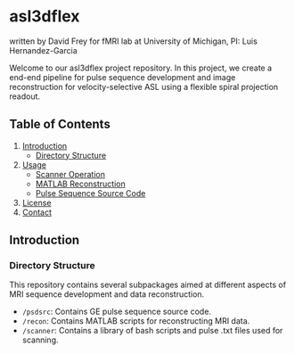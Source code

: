 # asl3dflex
written by David Frey for fMRI lab at University of Michigan, PI: Luis Hernandez-Garcia

Welcome to our asl3dflex project repository. In this project, we create a end-end pipeline for pulse sequence development and image reconstruction for velocity-selective ASL using a flexible spiral projection readout.

## Table of Contents

1. [Introduction](#introduction)
    - [Directory Structure](#directory-structure)
4. [Usage](#usage)
    - [Scanner Operation](#scanner-operation)
    - [MATLAB Reconstruction](#matlab-reconstruction)
    - [Pulse Sequence Source Code](#pulse-sequence-source-code)
6. [License](#license)
7. [Contact](#contact)

## Introduction

### Directory Structure
This repository contains several subpackages aimed at different aspects of MRI sequence development and data reconstruction. 

- `/psdsrc`: Contains GE pulse sequence source code.
- `/recon`: Contains MATLAB scripts for reconstructing MRI data.
- `/scanner`: Contains a library of bash scripts and pulse .txt files used for scanning.




